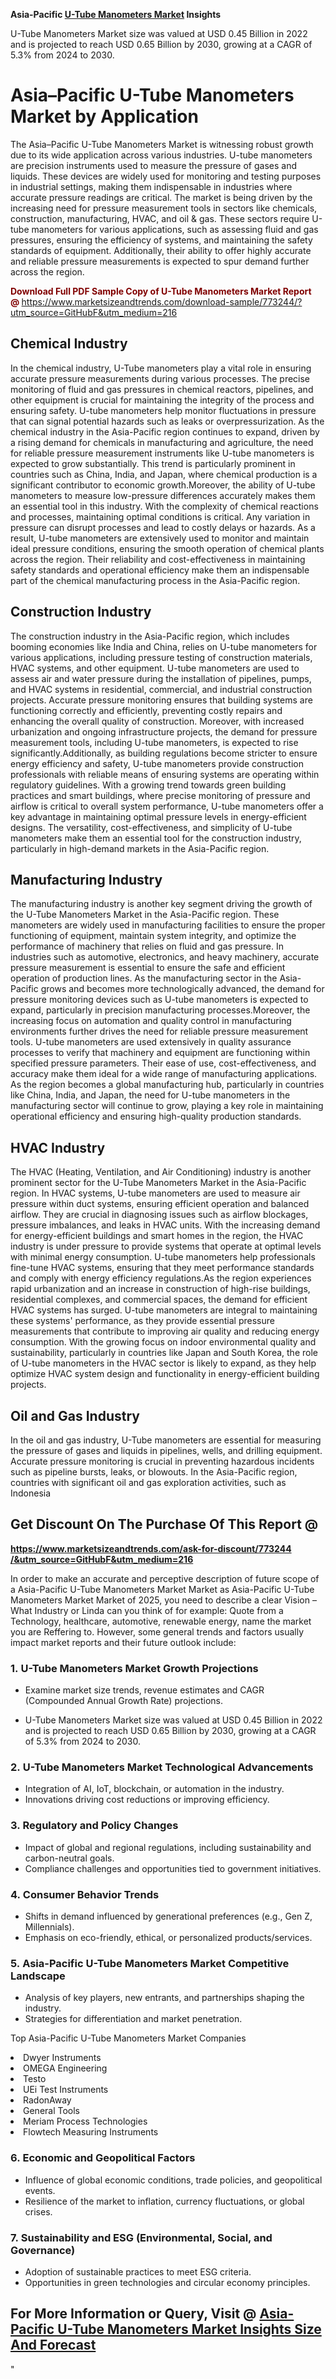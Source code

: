 <p><strong>Asia-Pacific&nbsp;<a href=""https://www.marketsizeandtrends.com/download-sample/773244/&amp;utm_source=GitHubF&amp;utm_medium=216"">U-Tube Manometers Market</a> Insights</strong></p><p>U-Tube Manometers Market size was valued at USD 0.45 Billion in 2022 and is projected to reach USD 0.65 Billion by 2030, growing at a CAGR of 5.3% from 2024 to 2030.</p><p><h1>Asia–Pacific U-Tube Manometers Market by Application</h1><p>The Asia–Pacific U-Tube Manometers Market is witnessing robust growth due to its wide application across various industries. U-tube manometers are precision instruments used to measure the pressure of gases and liquids. These devices are widely used for monitoring and testing purposes in industrial settings, making them indispensable in industries where accurate pressure readings are critical. The market is being driven by the increasing need for pressure measurement tools in sectors like chemicals, construction, manufacturing, HVAC, and oil & gas. These sectors require U-tube manometers for various applications, such as assessing fluid and gas pressures, ensuring the efficiency of systems, and maintaining the safety standards of equipment. Additionally, their ability to offer highly accurate and reliable pressure measurements is expected to spur demand further across the region.<p><strong><span style="color: #800000;">Download Full PDF Sample Copy of U-Tube Manometers Market Report @</span>&nbsp;</strong><a href="https://www.marketsizeandtrends.com/download-sample/773244/?utm_source=GitHubF&amp;utm_medium=216" target="_blank">https://www.marketsizeandtrends.com/download-sample/773244/?utm_source=GitHubF&amp;utm_medium=216</a></p></p><h2>Chemical Industry</h2><p>In the chemical industry, U-Tube manometers play a vital role in ensuring accurate pressure measurements during various processes. The precise monitoring of fluid and gas pressures in chemical reactors, pipelines, and other equipment is crucial for maintaining the integrity of the process and ensuring safety. U-tube manometers help monitor fluctuations in pressure that can signal potential hazards such as leaks or overpressurization. As the chemical industry in the Asia-Pacific region continues to expand, driven by a rising demand for chemicals in manufacturing and agriculture, the need for reliable pressure measurement instruments like U-tube manometers is expected to grow substantially. This trend is particularly prominent in countries such as China, India, and Japan, where chemical production is a significant contributor to economic growth.Moreover, the ability of U-tube manometers to measure low-pressure differences accurately makes them an essential tool in this industry. With the complexity of chemical reactions and processes, maintaining optimal conditions is critical. Any variation in pressure can disrupt processes and lead to costly delays or hazards. As a result, U-tube manometers are extensively used to monitor and maintain ideal pressure conditions, ensuring the smooth operation of chemical plants across the region. Their reliability and cost-effectiveness in maintaining safety standards and operational efficiency make them an indispensable part of the chemical manufacturing process in the Asia-Pacific region.</p><h2>Construction Industry</h2><p>The construction industry in the Asia-Pacific region, which includes booming economies like India and China, relies on U-tube manometers for various applications, including pressure testing of construction materials, HVAC systems, and other equipment. U-tube manometers are used to assess air and water pressure during the installation of pipelines, pumps, and HVAC systems in residential, commercial, and industrial construction projects. Accurate pressure monitoring ensures that building systems are functioning correctly and efficiently, preventing costly repairs and enhancing the overall quality of construction. Moreover, with increased urbanization and ongoing infrastructure projects, the demand for pressure measurement tools, including U-tube manometers, is expected to rise significantly.Additionally, as building regulations become stricter to ensure energy efficiency and safety, U-tube manometers provide construction professionals with reliable means of ensuring systems are operating within regulatory guidelines. With a growing trend towards green building practices and smart buildings, where precise monitoring of pressure and airflow is critical to overall system performance, U-tube manometers offer a key advantage in maintaining optimal pressure levels in energy-efficient designs. The versatility, cost-effectiveness, and simplicity of U-tube manometers make them an essential tool for the construction industry, particularly in high-demand markets in the Asia-Pacific region.</p><h2>Manufacturing Industry</h2><p>The manufacturing industry is another key segment driving the growth of the U-Tube Manometers Market in the Asia-Pacific region. These manometers are widely used in manufacturing facilities to ensure the proper functioning of equipment, maintain system integrity, and optimize the performance of machinery that relies on fluid and gas pressure. In industries such as automotive, electronics, and heavy machinery, accurate pressure measurement is essential to ensure the safe and efficient operation of production lines. As the manufacturing sector in the Asia-Pacific grows and becomes more technologically advanced, the demand for pressure monitoring devices such as U-tube manometers is expected to expand, particularly in precision manufacturing processes.Moreover, the increasing focus on automation and quality control in manufacturing environments further drives the need for reliable pressure measurement tools. U-tube manometers are used extensively in quality assurance processes to verify that machinery and equipment are functioning within specified pressure parameters. Their ease of use, cost-effectiveness, and accuracy make them ideal for a wide range of manufacturing applications. As the region becomes a global manufacturing hub, particularly in countries like China, India, and Japan, the need for U-tube manometers in the manufacturing sector will continue to grow, playing a key role in maintaining operational efficiency and ensuring high-quality production standards.</p><h2>HVAC Industry</h2><p>The HVAC (Heating, Ventilation, and Air Conditioning) industry is another prominent sector for the U-Tube Manometers Market in the Asia-Pacific region. In HVAC systems, U-tube manometers are used to measure air pressure within duct systems, ensuring efficient operation and balanced airflow. They are crucial in diagnosing issues such as airflow blockages, pressure imbalances, and leaks in HVAC units. With the increasing demand for energy-efficient buildings and smart homes in the region, the HVAC industry is under pressure to provide systems that operate at optimal levels with minimal energy consumption. U-tube manometers help professionals fine-tune HVAC systems, ensuring that they meet performance standards and comply with energy efficiency regulations.As the region experiences rapid urbanization and an increase in construction of high-rise buildings, residential complexes, and commercial spaces, the demand for efficient HVAC systems has surged. U-tube manometers are integral to maintaining these systems' performance, as they provide essential pressure measurements that contribute to improving air quality and reducing energy consumption. With the growing focus on indoor environmental quality and sustainability, particularly in countries like Japan and South Korea, the role of U-tube manometers in the HVAC sector is likely to expand, as they help optimize HVAC system design and functionality in energy-efficient building projects.</p><h2>Oil and Gas Industry</h2><p>In the oil and gas industry, U-Tube manometers are essential for measuring the pressure of gases and liquids in pipelines, wells, and drilling equipment. Accurate pressure monitoring is crucial in preventing hazardous incidents such as pipeline bursts, leaks, or blowouts. In the Asia-Pacific region, countries with significant oil and gas exploration activities, such as Indonesia</p><h2><strong>Get Discount On The Purchase Of This Report @&nbsp;</strong></h2><p><strong><a href=""https://www.marketsizeandtrends.com/ask-for-discount/773244/&amp;utm_source=GitHubF&amp;utm_medium=216"" target=""_blank"">https://www.marketsizeandtrends.com/ask-for-discount/773244<br />/&amp;utm_source=GitHubF&amp;utm_medium=216</a></strong></p><p>In order to make an accurate and perceptive description of future scope of a Asia-Pacific&nbsp;U-Tube Manometers Market Market as Asia-Pacific&nbsp;U-Tube Manometers Market Market of 2025, you need to describe a clear Vision &ndash; What Industry or Linda can you think of for example: Quote from a Technology, healthcare, automotive, renewable energy, name the market you are Reffering to. However, some general trends and factors usually impact market reports and their future outlook include:</p><h3>1.&nbsp;<strong>U-Tube Manometers Market Growth Projections</strong></h3><ul><li>Examine market size trends, revenue estimates and CAGR (Compounded Annual Growth Rate) projections.</li><li><p>U-Tube Manometers Market size was valued at USD 0.45 Billion in 2022 and is projected to reach USD 0.65 Billion by 2030, growing at a CAGR of 5.3% from 2024 to 2030.</p></li></ul><h3>2.&nbsp;<strong>U-Tube Manometers Market Technological Advancements</strong></h3><ul><li>Integration of AI, IoT, blockchain, or automation in the industry.</li><li>Innovations driving cost reductions or improving efficiency.</li></ul><h3>3.&nbsp;<strong>Regulatory and Policy Changes</strong></h3><ul><li>Impact of global and regional regulations, including sustainability and carbon-neutral goals.</li><li>Compliance challenges and opportunities tied to government initiatives.</li></ul><h3>4.&nbsp;<strong>Consumer Behavior Trends</strong></h3><ul><li>Shifts in demand influenced by generational preferences (e.g., Gen Z, Millennials).</li><li>Emphasis on eco-friendly, ethical, or personalized products/services.</li></ul><h3>5.&nbsp;<strong>Asia-Pacific U-Tube Manometers Market Competitive Landscape</strong></h3><ul><li>Analysis of key players, new entrants, and partnerships shaping the industry.</li><li>Strategies for differentiation and market penetration.</li></ul><p data-pm-slice=""1 1 []"">Top Asia-Pacific U-Tube Manometers Market Companies</p><div data-test-id=""""><p><li>Dwyer Instruments</li><li> OMEGA Engineering</li><li> Testo</li><li> UEi Test Instruments</li><li> RadonAway</li><li> General Tools</li><li> Meriam Process Technologies</li><li> Flowtech Measuring Instruments</li></p></div><h3>6.&nbsp;<strong>Economic and Geopolitical Factors</strong></h3><ul><li>Influence of global economic conditions, trade policies, and geopolitical events.</li><li>Resilience of the market to inflation, currency fluctuations, or global crises.</li></ul><h3>7.&nbsp;<strong>Sustainability and ESG (Environmental, Social, and Governance)</strong></h3><ul><li>Adoption of sustainable practices to meet ESG criteria.</li><li>Opportunities in green technologies and circular economy principles.</li></ul><h2><strong>For More Information or Query, Visit @&nbsp;</strong><a href=""https://www.verifiedmarketreports.com/product/u-tube-manometers-market/"" target=""_blank"">Asia-Pacific U-Tube Manometers Market Insights Size And Forecast</a></h2>"

